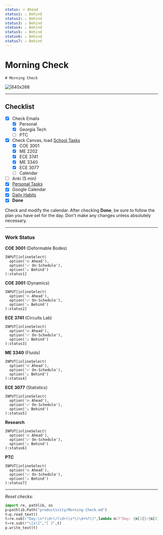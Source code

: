 ```yaml
---
status: 🔥 Ahead
status1: ⚠️ Behind
status2: ⚠️ Behind
status3: ⚠️ Behind
status4: ⚠️ Behind
status5: ⚠️ Behind
status6: ⚠️ Behind
status7: ⚠️ Behind
---
```

# Morning Check
	# Morning Check

![|640x268](../media/Pasted%20image%2020241106071600.png)

---
## Checklist

- [x] Check Emails
	- [x] Personal
	- [x] Georgia Tech
	- [ ] PTC
- [x] Check Canvas, load [School Tasks](School%20Tasks.md)
	- [x] COE 3001
	- [x] ME 2202
	- [x] ECE 3741
	- [x] ME 3340
	- [x] ECE 3077
	- [ ] Calendar
- [ ] Anki (5 min) 
- [x] [Personal Tasks](Personal%20Tasks.md)
- [x] Google Calendar
- [x] [Daily Habits](https://app.dailyhabits.xyz)
- [x] **Done**

Check and modify the calendar. After checking **Done**, be sure to follow the plan you have set for the day. Don't make any changes unless absolutely necessary.

---

### Work Status

**COE 3001** (Deformable Bodes)

```meta-bind
INPUT[inlineSelect(
  option('🔥 Ahead'),
  option('✅ On-Schedule'),
  option('⚠️ Behind')
):status1]
```

**COE 2001** (Dynamics)
```meta-bind
INPUT[inlineSelect(
  option('🔥 Ahead'),
  option('✅ On-Schedule'),
  option('⚠️ Behind')
):status2]
```

**ECE 3741** (Circuits Lab)
```meta-bind
INPUT[inlineSelect(
  option('🔥 Ahead'),
  option('✅ On-Schedule'),
  option('⚠️ Behind')
):status3]
```

**ME 3340** (Fluids)
```meta-bind
INPUT[inlineSelect(
  option('🔥 Ahead'),
  option('✅ On-Schedule'),
  option('⚠️ Behind')
):status4]
```

**ECE 3077** (Statistics)
```meta-bind
INPUT[inlineSelect(
  option('🔥 Ahead'),
  option('✅ On-Schedule'),
  option('⚠️ Behind')
):status5]
```

**Research**
```meta-bind
INPUT[inlineSelect(
  option('🔥 Ahead'),
  option('✅ On-Schedule'),
  option('⚠️ Behind')
):status6]
```

**PTC**
```meta-bind
INPUT[inlineSelect(
  option('🔥 Ahead'),
  option('✅ On-Schedule'),
  option('⚠️ Behind')
):status7]
```


---

*Reset checks:*
```python
import re, pathlib, os
p=pathlib.Path("productivity/Morning Check.md")
t=p.read_text()
t=re.sub(r"Day:\s*(\d+)/(\d+)\s*\(\d+%?\)",lambda m:f"Day: {m[1]}/{m[2]} ({round(int(m[1])/int(m[2])*100)}%)",t)
t=re.sub(r"\[x\]","[ ]",t)
p.write_text(t)
```